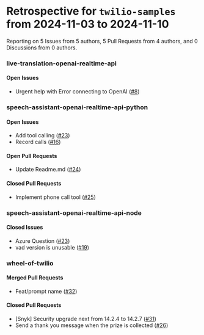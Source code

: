 # Retrospective for `twilio-samples` from 2024-11-03 to 2024-11-10

Reporting on 5 Issues from 5 authors, 5 Pull Requests from 4 authors, and 0 Discussions from 0 authors.


### live-translation-openai-realtime-api

#### Open Issues

- Urgent help with Error connecting to OpenAI ([#8](https://github.com/twilio-samples/live-translation-openai-realtime-api/issues/8))

### speech-assistant-openai-realtime-api-python

#### Open Issues

- Add tool calling ([#23](https://github.com/twilio-samples/speech-assistant-openai-realtime-api-python/issues/23))
- Record calls ([#16](https://github.com/twilio-samples/speech-assistant-openai-realtime-api-python/issues/16))

#### Open Pull Requests

- Update Readme.md ([#24](https://github.com/twilio-samples/speech-assistant-openai-realtime-api-python/pull/24))

#### Closed Pull Requests

- Implement phone call tool ([#25](https://github.com/twilio-samples/speech-assistant-openai-realtime-api-python/pull/25))

### speech-assistant-openai-realtime-api-node

#### Closed Issues

- Azure Question ([#23](https://github.com/twilio-samples/speech-assistant-openai-realtime-api-node/issues/23))
- vad version is unusable ([#19](https://github.com/twilio-samples/speech-assistant-openai-realtime-api-node/issues/19))

### wheel-of-twilio

#### Merged Pull Requests

- Feat/prompt name ([#32](https://github.com/twilio-samples/wheel-of-twilio/pull/32))

#### Closed Pull Requests

- [Snyk] Security upgrade next from 14.2.4 to 14.2.7 ([#31](https://github.com/twilio-samples/wheel-of-twilio/pull/31))
- Send a thank you message when the prize is collected ([#26](https://github.com/twilio-samples/wheel-of-twilio/pull/26))